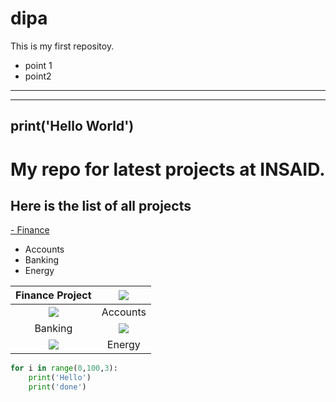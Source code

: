 # dipa
This is my first repositoy.

- point 1
- point2


___
---
print('Hello World')
---


# My repo for latest projects at INSAID.
## Here is the list of all projects

[- Finance](http://https://github.com/dipali1497/dipa/tree/main/finance%20project "- Finance")
- Accounts
- Banking
- Energy

|Finance Project   |[![](https://media.istockphoto.com/photos/blue-double-exposure-of-money-coins-stacking-with-bar-graph-for-and-picture-id1250581414?k=20&m=1250581414&s=612x612&w=0&h=HAL05aplFF-JL93ltg64siWfTwrrVyf4ldofZJSY-qo=)](http://https://www.istockphoto.com/photos/finance)   |
| :------------: | :------------: |
| [![](https://media.istockphoto.com/photos/blue-double-exposure-of-money-coins-stacking-with-bar-graph-for-and-picture-id1250581414?k=20&m=1250581414&s=612x612&w=0&h=HAL05aplFF-JL93ltg64siWfTwrrVyf4ldofZJSY-qo=)](http://https://www.istockphoto.com/photos/finance)  | Accounts   |
| Banking  | [![](https://media.istockphoto.com/photos/blue-double-exposure-of-money-coins-stacking-with-bar-graph-for-and-picture-id1250581414?k=20&m=1250581414&s=612x612&w=0&h=HAL05aplFF-JL93ltg64siWfTwrrVyf4ldofZJSY-qo=)](http://https://www.istockphoto.com/photos/finance)  |
|  [![](https://media.istockphoto.com/photos/blue-double-exposure-of-money-coins-stacking-with-bar-graph-for-and-picture-id1250581414?k=20&m=1250581414&s=612x612&w=0&h=HAL05aplFF-JL93ltg64siWfTwrrVyf4ldofZJSY-qo=)](http://https://www.istockphoto.com/photos/finance) | Energy   |


```python
for i in range(0,100,3):
	print('Hello')
	print('done')
